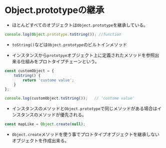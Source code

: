 # Object.prototypeの継承
* ほとんどすべてのオブジェクトは`Object.prototype`を継承している。

```javascript
console.log(Object.prototype.toString()); //function
```

* `toString()`などは`Object.prototype`のビルトインメソッド


* インスタンスから`prototpye`オブジェクト上に定義されたメソッドを参照出来る仕組みをプロトタイプチェーンという。

```javascript
const customObject = {
    toString() {
        return 'custome value';
    }
};

console.log(customObject.toString());   // 'custome value'

```
* インスタンスのメソッドと`Object.prototype`で同じメソッドがある場合はインスタンスのメソッドが優先される。

```javascript
const mapLike = Object.create(null);
```
* `Object.create`メソッドを使う事でプロトタイプオブジェクトを継承しないオブジェクトを作成出来る。
